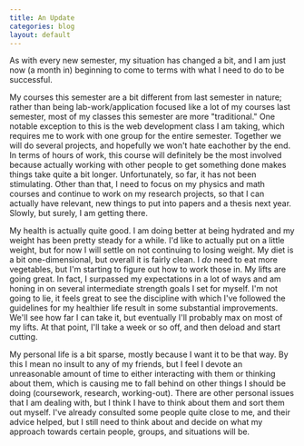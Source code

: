 ```yaml
---
title: An Update
categories: blog
layout: default
---
```

As with every new semester, my situation has changed a bit, and I am just now (a month in) beginning to come to terms with what I need to do to be successful. 

My courses this semester are a bit different from last semester in nature; rather than being lab-work/application focused like a lot of my courses last semester, most of my classes this semester are more "traditional." One notable exception to this is the web development class I am taking, which requires me to work with one group for the entire semester. Together we will do several projects, and hopefully we won't hate eachother by the end. In terms of hours of work, this course will definitely be the most involved because actually working with other people to get something done makes things take quite a bit longer. Unfortunately, so far, it has not been stimulating. Other than that, I need to focus on my physics and math courses and continue to work on my research projects, so that I can actually have relevant, new things to put into papers and a thesis next year. Slowly, but surely, I am getting there.

My health is actually quite good. I am doing better at being hydrated and my weight has been pretty steady for a while. I'd like to actually put on a little weight, but for now I will settle on not continuing to losing weight. My diet is a bit one-dimensional, but overall it is fairly clean. I *do* need to eat more vegetables, but I'm starting to figure out how to work those in. My lifts are going great. In fact, I surpassed my expectations in a lot of ways and am honing in on several intermediate strength goals I set for myself. I'm not going to lie, it feels great to see the discipline with which I've followed the guidelines for my healthier life result in some substantial improvements. We'll see how far I can take it, but eventually I'll probably max on most of my lifts. At that point, I'll take a week or so off, and then deload and start cutting.

My personal life is a bit sparse, mostly because I want it to be that way. By this I mean no insult to any of my friends, but I feel I devote an unreasonable amount of time to either interacting with them or thinking about them, which is causing me to fall behind on other things I should be doing (coursework, research, working-out). There are other personal issues that I am dealing with, but I think I have to think about them and sort them out myself. I've already consulted some people quite close to me, and their advice helped, but I still need to think about and decide on what my approach towards certain people, groups, and situations will be.
